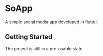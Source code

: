 # SoApp

A simple social media app developed in flutter.

## Getting Started

The project is still in a pre-usable state.
